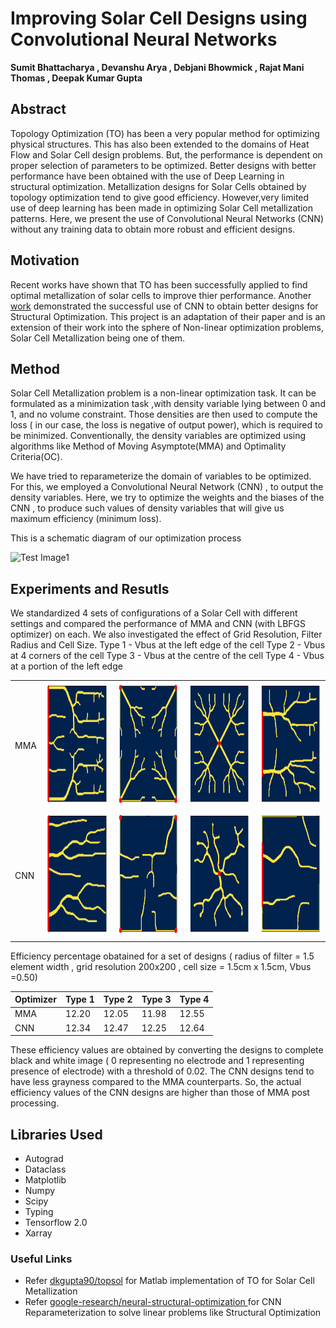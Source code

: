 # Improving Solar Cell Designs using Convolutional Neural Networks

**Sumit Bhattacharya , Devanshu Arya , Debjani Bhowmick , Rajat Mani Thomas , Deepak Kumar Gupta**

## Abstract
Topology Optimization (TO) has been a very popular method for optimizing physical structures. This has also been extended to the domains of Heat Flow and Solar Cell design problems. But, the performance is dependent on proper selection of parameters to be optimized. Better designs with better performance have been obtained with the use of Deep Learning in structural optimization. Metallization designs for Solar Cells obtained by topology optimization tend to give good efficiency. However,very limited use of deep learning has been made in optimizing Solar Cell metallization patterns. Here, we present the use of Convolutional Neural Networks (CNN) without any training data to obtain more robust and efficient designs.

## Motivation
Recent works have shown that TO has been successfully applied to find optimal metallization of solar cells to improve thier performance. Another [work](https://github.com/google-research/neural-structural-optimization) demonstrated the successful use of CNN to obtain better designs for Structural Optimization.
This project is an adaptation of their paper and is an extension of their work into the sphere of Non-linear optimization problems, Solar Cell Metallization being one of them.


## Method
Solar Cell Metallization problem is a non-linear optimization task. It can be formulated as a minimization task ,with density variable lying between 0 and 1, and no volume constraint. Those densities are then used to compute the loss ( in our case, the loss is negative of output power), which is required to be minimized. Conventionally, the density variables are optimized using algorithms like Method of Moving Asymptote(MMA) and Optimality Criteria(OC). 

We have tried to reparameterize the domain of variables to be optimized. For this, we employed a Convolutional Neural Network (CNN) , to output the density variables. Here, we try to optimize the weights and the biases of the CNN , to produce such values of density variables that will give us maximum efficiency (minimum loss).

This is a schematic diagram of our optimization process

   
   
   ![Test Image1](https://github.com/BhattacharyaSumit/deeptop/blob/master/Figs/Flow.png)
   
   
## Experiments and Resutls
   We standardized 4 sets of configurations of a Solar Cell with different settings and compared the performance of MMA and CNN (with LBFGS optimizer) on each.
   We also investigated the effect of Grid Resolution, Filter Radius and Cell Size.
     Type 1 - Vbus at the left edge of the cell
     Type 2 - Vbus at 4 corners of the cell
     Type 3 - Vbus at the centre of the cell
     Type 4 - Vbus at a portion of the left edge

<table>
  <tr>
     <td>MMA</td>
    <td valign="top"><img src="Figs/1m_new.png", width=200, height=200></td>
    <td valign="top"><img src="Figs/2m_new.png", width=200, height=200></td>
    <td valign="top"><img src="Figs/3m_new.png", width=200, height=200></td>
    <td valign="top"><img src="Figs/4m_new.png", width=200, height=200></td>
  </tr>
   <tr>
      <td>CNN</td>
    <td valign="top"><img src="Figs/1c_new.png", width=200, height=200></td>
    <td valign="top"><img src="Figs/2c_new.png", width=200, height=200></td>
    <td valign="top"><img src="Figs/3c_new.png", width=200, height=200></td>
    <td valign="top"><img src="Figs/4c_new.png", width=200, height=200></td>
  </tr>
 </table>
 
   Efficiency percentage obatained for a set of designs ( radius of filter = 1.5 element width , grid resolution 200x200 , cell size = 1.5cm x 1.5cm, Vbus =0.50)
 
 | Optimizer | Type 1 | Type 2 | Type 3 | Type 4 |
 |-----------|--------|--------|--------|--------|
 |   MMA     | 12.20  |  12.05 |  11.98 | 12.55  |
 |   CNN     | 12.34  |  12.47 |  12.25 | 12.64  |
  
   These efficiency values are obtained by converting the designs to complete black and white image ( 0 representing no electrode and 1 representing presence of electrode) with a threshold of 0.02. The CNN designs tend to have less grayness compared to the MMA counterparts. So, the actual efficiency values of the CNN designs are higher than those of MMA post processing.
   
## Libraries Used
- Autograd
- Dataclass
- Matplotlib
- Numpy
- Scipy
- Typing
- Tensorflow 2.0
- Xarray

### Useful Links
- Refer [dkgupta90/topsol](https://github.com/dkgupta90/topsol) for Matlab implementation of TO for Solar Cell Metallization
- Refer [ google-research/neural-structural-optimization ](https://github.com/google-research/neural-structural-optimization) for CNN Reparameterization to solve linear problems like Structural Optimization
 

